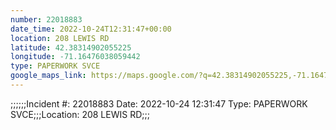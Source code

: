 ```yaml
---
number: 22018883
date_time: 2022-10-24T12:31:47+00:00
location: 208 LEWIS RD
latitude: 42.38314902055225
longitude: -71.16476038059442
type: PAPERWORK SVCE
google_maps_link: https://maps.google.com/?q=42.38314902055225,-71.16476038059442
---
```


;;;;;;Incident #: 22018883  Date: 2022-10-24 12:31:47   Type: PAPERWORK SVCE;;;Location: 208 LEWIS RD;;;
